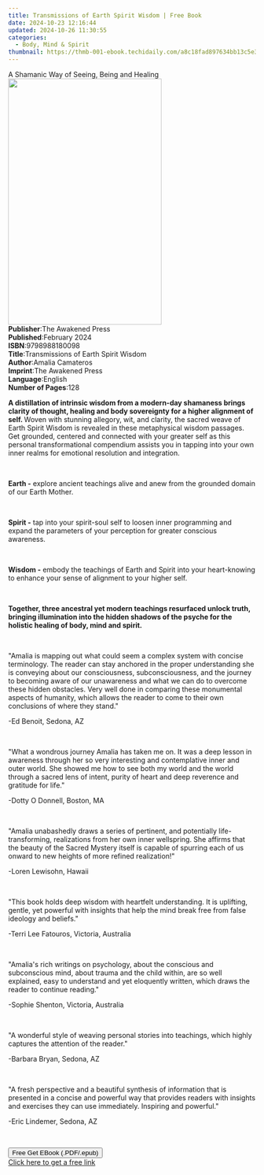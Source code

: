 ```yaml
---
title: Transmissions of Earth Spirit Wisdom | Free Book
date: 2024-10-23 12:16:44
updated: 2024-10-26 11:30:55
categories:
  - Body, Mind & Spirit
thumbnail: https://thmb-001-ebook.techidaily.com/a8c18fad897634bb13c5e371d93710e72876f60441e343d0f40b5b94f08047e1.jpg
---
```

<main id="book-container">
  <div class="flex flex-col">
    <div class="book-brief flex-1 py-6 px-4 sm:p-6 md:py-10 md:px-8">
      <!-- brief-->
      <div class="book-brief-main">
        A Shamanic Way of Seeing, Being and Healing
      </div>
    </div>
    <div
      class="book-meta-info flex-1 grid gap-4 col-start-1 col-end-3 row-start-1 sm:mb-6 sm:grid-cols-4 lg:gap-6 lg:col-start-2 lg:row-end-6 lg:row-span-6 lg:mb-0"
    >
      <div
        class="book-meta-info-left place-content-center mt-4 p-4 text-sm leading-6 col-start-2 col-span-2 dark:text-slate-400"
      >
        <img
          class="w-full h-500 object-cover rounded-lg sm:h-255 sm:col-span-2 lg:col-span-full"
          src="https://img-001-ebook.techidaily.com/38e63cc173681721aca1695a7be1830a190918886bb6fb2650f97308fa92fc25.jpg"
          alt=""
          width="312"
          height="500"
        />
      </div>
      <div
        class="book-meta-info-right mt-2 col-start-1 row-start-2 col-span-3 self-center"
      >
        <!-- meta data  -->
        <div class="flex flex-col px-4 md:px-8">
          <div class="flex-1">
            <strong>Publisher</strong>:<span class="px-2"
              >The Awakened Press</span
            >
          </div>
          <div class="flex-1">
            <strong>Published</strong>:<span class="px-2">February 2024</span>
          </div>
          <div class="flex-1">
            <strong>ISBN</strong>:<span class="px-2">9798988180098</span>
          </div>
          <div class="flex-1">
            <strong>Title</strong>:<span class="px-2"
              >Transmissions of Earth Spirit Wisdom</span
            >
          </div>
          <div class="flex-1">
            <strong>Author</strong>:<span class="px-2">Amalia Camateros</span>
          </div>
          <div class="flex-1">
            <strong>Imprint</strong>:<span class="px-2"
              >The Awakened Press</span
            >
          </div>
          <div class="flex-1">
            <strong>Language</strong>:<span class="px-2">English</span>
          </div>
          <div class="flex-1">
            <strong>Number of Pages</strong>:<span class="px-2">128</span>
          </div>
        </div>
      </div>
    </div>
    <div class="book-description flex-1 py-6 px-4 sm:p-6 md:py-10 md:px-8">
      <div class="book-description-main">
        <div accordion-content="" id="description">
          <p>
            <strong
              >A distillation of intrinsic wisdom from a modern-day shamaness
              brings clarity of thought, healing and body sovereignty for a
              higher alignment of self. </strong
            >Woven with stunning allegory, wit, and clarity, the sacred weave of
            Earth Spirit Wisdom is revealed in these metaphysical wisdom
            passages. Get grounded, centered and connected with your greater
            self as this personal transformational compendium assists you in
            tapping into your own inner realms for emotional resolution and
            integration.
          </p>
          <p><br /></p>
          <p>
            <strong>Earth -</strong> explore ancient teachings alive and anew
            from the grounded domain of our Earth Mother.
          </p>
          <p><br /></p>
          <p>
            <strong>Spirit -</strong> tap into your spirit-soul self to loosen
            inner programming and expand the parameters of your perception for
            greater conscious awareness.
          </p>
          <p><br /></p>
          <p>
            <strong>Wisdom -</strong> embody the teachings of Earth and Spirit
            into your heart-knowing to enhance your sense of alignment to your
            higher self.
          </p>
          <p><br /></p>
          <p>
            <strong
              >Together, three ancestral yet modern teachings resurfaced unlock
              truth, bringing illumination into the hidden shadows of the psyche
              for the holistic healing of body, mind and spirit.</strong
            >
          </p>
          <p><br /></p>
          <p class="ql-align-center">
            "Amalia is mapping out what could seem a complex system with concise
            terminology. The reader can stay anchored in the proper
            understanding she is conveying about our consciousness,
            subconsciousness, and the journey to becoming aware of our
            unawareness and what we can do to overcome these hidden obstacles.
            Very well done in comparing these monumental aspects of humanity,
            which allows the reader to come to their own conclusions of where
            they stand."
          </p>
          <p class="ql-align-center">-Ed Benoit, Sedona, AZ</p>
          <p><br /></p>
          <p class="ql-align-center">
            "What a wondrous journey Amalia has taken me on. It was a deep
            lesson in awareness through her so very interesting and
            contemplative inner and outer world. She showed me how to see both
            my world and the world through a sacred lens of intent, purity of
            heart and deep reverence and gratitude for life."
          </p>
          <p class="ql-align-center">-Dotty O Donnell, Boston, MA</p>
          <p><br /></p>
          <p class="ql-align-center">
            "Amalia unabashedly draws a series of pertinent, and potentially
            life-transforming, realizations from her own inner wellspring. She
            affirms that the beauty of the Sacred Mystery itself is capable of
            spurring each of us onward to new heights of more refined
            realization!"
          </p>
          <p class="ql-align-center">-Loren Lewisohn, Hawaii</p>
          <p><br /></p>
          <p class="ql-align-center">
            "This book holds deep wisdom with heartfelt understanding. It is
            uplifting, gentle, yet powerful with insights that help the mind
            break free from false ideology and beliefs."
          </p>
          <p class="ql-align-center">
            -Terri Lee Fatouros, Victoria, Australia
          </p>
          <p><br /></p>
          <p class="ql-align-center">
            "Amalia's rich writings on psychology, about the conscious and
            subconscious mind, about trauma and the child within, are so well
            explained, easy to understand and yet eloquently written, which
            draws the reader to continue reading."
          </p>
          <p class="ql-align-center">-Sophie Shenton, Victoria, Australia</p>
          <p><br /></p>
          <p class="ql-align-center">
            "A wonderful style of weaving personal stories into teachings, which
            highly captures the attention of the reader."
          </p>
          <p class="ql-align-center">-Barbara Bryan, Sedona, AZ</p>
          <p><br /></p>
          <p class="ql-align-center">
            "A fresh perspective and a beautiful synthesis of information that
            is presented in a concise and powerful way that provides readers
            with insights and exercises they can use immediately. Inspiring and
            powerful."
          </p>
          <p class="ql-align-center">-Eric Lindemer, Sedona, AZ</p>
          <p><br /></p>
        </div>
        <div class="accordion-fader"></div>
      </div>
    </div>
    <div class="book-excerpts flex-1 py-6 px-4 sm:p-6 md:py-10 md:px-8"></div>
    <div
      class="book-about-author flex-1 py-6 px-4 sm:p-6 md:py-10 md:px-8"
    ></div>
    <div class="book-free-get flex-1 py-6 px-4 sm:p-6 md:py-10 md:px-8">
      <button
        id="btn-free-get"
        class="bg-blue-500 hover:bg-blue-700 text-white font-bold py-2 px-4 rounded"
      >
        Free Get EBook (.PDF/.epub)
      </button>
      <div id="countdown-display" class="px-2 text-lg mt-2"></div>
      <a
        id="free-link"
        class="hidden bg-blue-500 hover:bg-blue-700 text-white font-bold py-2 px-4 rounded"
        href="https://www.ebooks.com/en-us/book/211235501/transmissions-of-earth-spirit-wisdom/amalia-camateros/"
        target="_blank"
        >Click here to get a free link</a
      >
    </div>
    <script>
      let countdownTime = 0;
      let countdownInterval = null;
      document
        .getElementById('btn-free-get')
        .addEventListener('click', startCountdown);
      function startCountdown() {
        countdownTime = new Date().getTime() + 60000 * 3;
        countdownInterval = setInterval(updateCountdown, 1000);
        document.getElementById('btn-free-get').disabled = true;
        document
          .getElementById('btn-free-get')
          .classList.add('bg-gray-500', 'cursor-not-allowed');
      }
      function updateCountdown() {
        let currentTime = new Date().getTime();
        let timeLeft = countdownTime - currentTime;
        let secondsLeft = Math.floor(timeLeft / 1000);
        document.getElementById('countdown-display').innerHTML =
          `Remaining time: ${secondsLeft} seconds.`;
        if (secondsLeft <= 0) {
          clearInterval(countdownInterval);
          document.getElementById('btn-free-get').classList.add('hidden');
          document.getElementById('free-link').classList.remove('hidden');
          document.getElementById('countdown-display').innerHTML = '';
        }
      }
    </script>
  </div>
</main>
